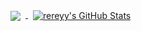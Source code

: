 <a href="https://github.com/NickP0lov">
  <img align="center" style="margin:0.5rem" src="https://github-readme-stats.vercel.app/api/top-langs/?username=NickP0lov&hide=javascript&title_color=ffffff&text_color=c9cacc&icon_color=4AB197&bg_color=1A2B34" />
</a>
<a href="https://github.com/NickP0lov">
  <img align="center" style="margin:0.5rem" src="https://github-readme-stats.vercel.app/api?username=NickP0lov&show_icons=true&line_height=27&count_private=true&title_color=ffffff&text_color=c9cacc&icon_color=4AB097&bg_color=1A2B34" alt="rereyy's GitHub Stats" />
</a>
